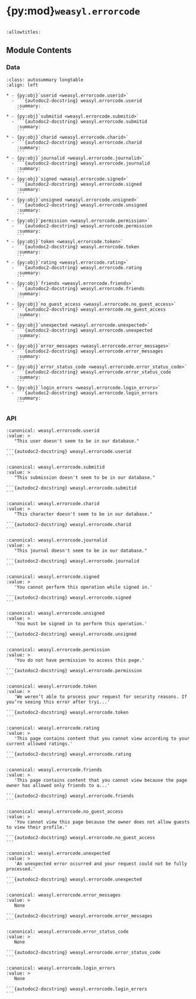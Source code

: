 # {py:mod}`weasyl.errorcode`

```{py:module} weasyl.errorcode
```

```{autodoc2-docstring} weasyl.errorcode
:allowtitles:
```

## Module Contents

### Data

````{list-table}
:class: autosummary longtable
:align: left

* - {py:obj}`userid <weasyl.errorcode.userid>`
  - ```{autodoc2-docstring} weasyl.errorcode.userid
    :summary:
    ```
* - {py:obj}`submitid <weasyl.errorcode.submitid>`
  - ```{autodoc2-docstring} weasyl.errorcode.submitid
    :summary:
    ```
* - {py:obj}`charid <weasyl.errorcode.charid>`
  - ```{autodoc2-docstring} weasyl.errorcode.charid
    :summary:
    ```
* - {py:obj}`journalid <weasyl.errorcode.journalid>`
  - ```{autodoc2-docstring} weasyl.errorcode.journalid
    :summary:
    ```
* - {py:obj}`signed <weasyl.errorcode.signed>`
  - ```{autodoc2-docstring} weasyl.errorcode.signed
    :summary:
    ```
* - {py:obj}`unsigned <weasyl.errorcode.unsigned>`
  - ```{autodoc2-docstring} weasyl.errorcode.unsigned
    :summary:
    ```
* - {py:obj}`permission <weasyl.errorcode.permission>`
  - ```{autodoc2-docstring} weasyl.errorcode.permission
    :summary:
    ```
* - {py:obj}`token <weasyl.errorcode.token>`
  - ```{autodoc2-docstring} weasyl.errorcode.token
    :summary:
    ```
* - {py:obj}`rating <weasyl.errorcode.rating>`
  - ```{autodoc2-docstring} weasyl.errorcode.rating
    :summary:
    ```
* - {py:obj}`friends <weasyl.errorcode.friends>`
  - ```{autodoc2-docstring} weasyl.errorcode.friends
    :summary:
    ```
* - {py:obj}`no_guest_access <weasyl.errorcode.no_guest_access>`
  - ```{autodoc2-docstring} weasyl.errorcode.no_guest_access
    :summary:
    ```
* - {py:obj}`unexpected <weasyl.errorcode.unexpected>`
  - ```{autodoc2-docstring} weasyl.errorcode.unexpected
    :summary:
    ```
* - {py:obj}`error_messages <weasyl.errorcode.error_messages>`
  - ```{autodoc2-docstring} weasyl.errorcode.error_messages
    :summary:
    ```
* - {py:obj}`error_status_code <weasyl.errorcode.error_status_code>`
  - ```{autodoc2-docstring} weasyl.errorcode.error_status_code
    :summary:
    ```
* - {py:obj}`login_errors <weasyl.errorcode.login_errors>`
  - ```{autodoc2-docstring} weasyl.errorcode.login_errors
    :summary:
    ```
````

### API

````{py:data} userid
:canonical: weasyl.errorcode.userid
:value: >
   "This user doesn't seem to be in our database."

```{autodoc2-docstring} weasyl.errorcode.userid
```

````

````{py:data} submitid
:canonical: weasyl.errorcode.submitid
:value: >
   "This submission doesn't seem to be in our database."

```{autodoc2-docstring} weasyl.errorcode.submitid
```

````

````{py:data} charid
:canonical: weasyl.errorcode.charid
:value: >
   "This character doesn't seem to be in our database."

```{autodoc2-docstring} weasyl.errorcode.charid
```

````

````{py:data} journalid
:canonical: weasyl.errorcode.journalid
:value: >
   "This journal doesn't seem to be in our database."

```{autodoc2-docstring} weasyl.errorcode.journalid
```

````

````{py:data} signed
:canonical: weasyl.errorcode.signed
:value: >
   'You cannot perform this operation while signed in.'

```{autodoc2-docstring} weasyl.errorcode.signed
```

````

````{py:data} unsigned
:canonical: weasyl.errorcode.unsigned
:value: >
   'You must be signed in to perform this operation.'

```{autodoc2-docstring} weasyl.errorcode.unsigned
```

````

````{py:data} permission
:canonical: weasyl.errorcode.permission
:value: >
   'You do not have permission to access this page.'

```{autodoc2-docstring} weasyl.errorcode.permission
```

````

````{py:data} token
:canonical: weasyl.errorcode.token
:value: >
   'We weren’t able to process your request for security reasons. If you’re seeing this error after tryi...'

```{autodoc2-docstring} weasyl.errorcode.token
```

````

````{py:data} rating
:canonical: weasyl.errorcode.rating
:value: >
   'This page contains content that you cannot view according to your current allowed ratings.'

```{autodoc2-docstring} weasyl.errorcode.rating
```

````

````{py:data} friends
:canonical: weasyl.errorcode.friends
:value: >
   'This page contains content that you cannot view because the page owner has allowed only friends to a...'

```{autodoc2-docstring} weasyl.errorcode.friends
```

````

````{py:data} no_guest_access
:canonical: weasyl.errorcode.no_guest_access
:value: >
   'You cannot view this page because the owner does not allow guests to view their profile.'

```{autodoc2-docstring} weasyl.errorcode.no_guest_access
```

````

````{py:data} unexpected
:canonical: weasyl.errorcode.unexpected
:value: >
   'An unexpected error occurred and your request could not be fully processed.'

```{autodoc2-docstring} weasyl.errorcode.unexpected
```

````

````{py:data} error_messages
:canonical: weasyl.errorcode.error_messages
:value: >
   None

```{autodoc2-docstring} weasyl.errorcode.error_messages
```

````

````{py:data} error_status_code
:canonical: weasyl.errorcode.error_status_code
:value: >
   None

```{autodoc2-docstring} weasyl.errorcode.error_status_code
```

````

````{py:data} login_errors
:canonical: weasyl.errorcode.login_errors
:value: >
   None

```{autodoc2-docstring} weasyl.errorcode.login_errors
```

````

